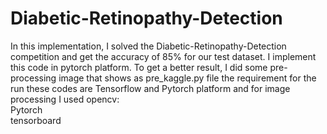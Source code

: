 # Diabetic-Retinopathy-Detection
In this implementation, I solved the Diabetic-Retinopathy-Detection competition and get the accuracy of 85% for our test dataset.
I implement this code in pytorch platform. To get a better result, I did some pre-processing image that shows as pre_kaggle.py file
the requirement for the run these codes are Tensorflow and Pytorch platform and for image processing I used opencv:</br>
Pytorch</br>
tensorboard
